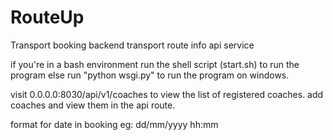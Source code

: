 # RouteUp
Transport booking backend transport route info api service

if you're in a bash environment run the shell script (start.sh) to run the program
else run "python wsgi.py" to run the program on windows.

visit 0.0.0.0:8030/api/v1/coaches to view the list of registered coaches.
add coaches and view them in the api route.

format for date in booking eg: dd/mm/yyyy hh:mm
